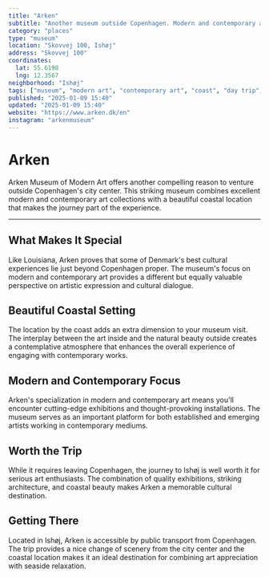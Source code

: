 ```yaml
---
title: "Arken"
subtitle: "Another museum outside Copenhagen. Modern and contemporary art in a beautiful location by the coast."
category: "places"
type: "museum"
location: "Skovvej 100, Ishøj"
address: "Skovvej 100"
coordinates:
  lat: 55.6198
  lng: 12.3567
neighborhood: "Ishøj"
tags: ["museum", "modern art", "contemporary art", "coast", "day trip", "architecture", "seaside"]
published: "2025-01-09 15:40"
updated: "2025-01-09 15:40"
website: "https://www.arken.dk/en"
instagram: "arkenmuseum"
---
```


# Arken

Arken Museum of Modern Art offers another compelling reason to venture outside Copenhagen's city center. This striking museum combines excellent modern and contemporary art collections with a beautiful coastal location that makes the journey part of the experience.

---

## What Makes It Special

Like Louisiana, Arken proves that some of Denmark's best cultural experiences lie just beyond Copenhagen proper. The museum's focus on modern and contemporary art provides a different but equally valuable perspective on artistic expression and cultural dialogue.

## Beautiful Coastal Setting

The location by the coast adds an extra dimension to your museum visit. The interplay between the art inside and the natural beauty outside creates a contemplative atmosphere that enhances the overall experience of engaging with contemporary works.

## Modern and Contemporary Focus

Arken's specialization in modern and contemporary art means you'll encounter cutting-edge exhibitions and thought-provoking installations. The museum serves as an important platform for both established and emerging artists working in contemporary mediums.

## Worth the Trip

While it requires leaving Copenhagen, the journey to Ishøj is well worth it for serious art enthusiasts. The combination of quality exhibitions, striking architecture, and coastal beauty makes Arken a memorable cultural destination.

## Getting There

Located in Ishøj, Arken is accessible by public transport from Copenhagen. The trip provides a nice change of scenery from the city center and the coastal location makes it an ideal destination for combining art appreciation with seaside relaxation.
